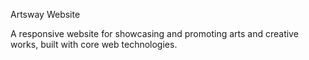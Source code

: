 Artsway Website


A responsive website for showcasing and promoting arts and creative works, built with core web technologies.

 
